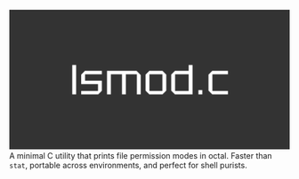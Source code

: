 ![Chart](/src/Chart.png)
A minimal C utility that prints file permission modes in octal. Faster than `stat`, portable across environments, and perfect for shell purists.
